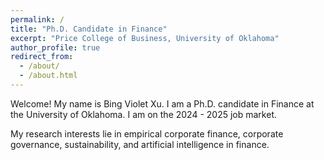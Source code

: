 ```yaml
---
permalink: /
title: "Ph.D. Candidate in Finance"
excerpt: "Price College of Business, University of Oklahoma"
author_profile: true
redirect_from: 
  - /about/
  - /about.html
---
```


Welcome! My name is Bing Violet Xu. I am a Ph.D. candidate in Finance at the University of Oklahoma. I am on the 2024 - 2025 job market.

My research interests lie in empirical corporate finance, corporate governance, sustainability, and artificial intelligence in finance.


